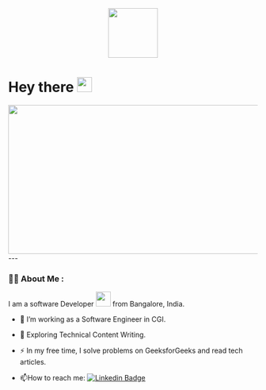 <div id="header" align="center">
  <img src="https://media.giphy.com/media/M9gbBd9nbDrOTu1Mqx/giphy.gif" width="100"/>
</div>
<h1>
  Hey there
  <img src="https://media.giphy.com/media/hvRJCLFzcasrR4ia7z/giphy.gif" width="30px"/>
</h1>
<div align="center">
  <img src="https://media.giphy.com/media/dWesBcTLavkZuG35MI/giphy.gif" width="600" height="300"/>
</div>
---

### :woman_technologist: About Me :
I am a software Developer <img src="https://media.giphy.com/media/WUlplcMpOCEmTGBtBW/giphy.gif" width="30"> from Bangalore, India.

- :telescope: I’m working as a Software Engineer in CGI.

- :seedling: Exploring Technical Content Writing.

- :zap: In my free time, I solve problems on GeeksforGeeks and read tech articles.

- :mailbox:How to reach me: [![Linkedin Badge](https://img.shields.io/badge/-Naveen-blue?style=flat&logo=Linkedin&logoColor=white)](https://www.bing.com/ck/a?!&&p=e458344866296585ccacf9f517d085f666e236be2c584adf4d53b2e9a1f83a68JmltdHM9MTY1MzEwNTYyMiZpZ3VpZD0wNWQwNzZmMS0wMDMyLTQ3MWEtOWRhYi0xNWUzNTNlYmQyY2MmaW5zaWQ9NTIwMg&ptn=3&fclid=8961a36b-d8ba-11ec-9e44-1fac1c1b8158&u=a1aHR0cHM6Ly9pbi5saW5rZWRpbi5jb20vaW4vbmF2ZWVuLWt1bWFyLTIxOTY1MDEzNg&ntb=1)


<!---

Knaveen15/Knaveen15 is a ✨ special ✨ repository because its `README.md` (this file) appears on your GitHub profile.
You can click the Preview link to take a look at your changes.
--->
